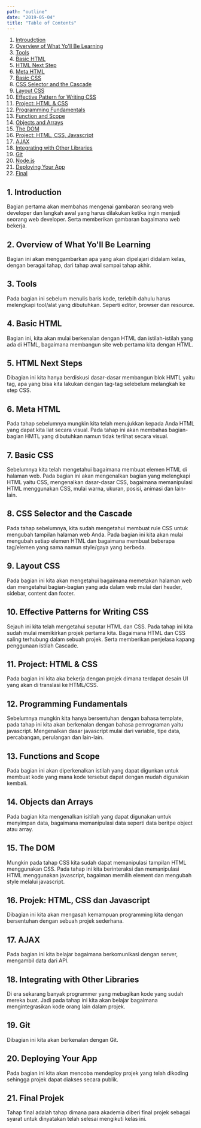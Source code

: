 ```yaml
---
path: "outline"
date: "2019-05-04"
title: "Table of Contents"
---
```

1. [Introudction](#1.introduction)
2. [Overview of What Yo'll Be Learning](#2.overview)
3. [Tools](#3.tools)
4. [Basic HTML](#4.basichtml)
5. [HTML Next Step](5.#htmlnextstep)
6. [Meta HTML](#6.metahtml)
7. [Basic CSS](#7.basiccss)
8. [CSS Selector and the Cascade](#8.cssselectorandthecascade)
9. [Layout CSS](#9.layoutcss)
10. [Effective Pattern for Writing CSS](#10.effectivepatternforwritingcss)
11. [Project: HTML & CSS](#11.projecthtml&css)
12. [Programming Fundamentals](#12.programmingfundamentals)
13. [Function and Scope](#13functionandscope)
14. [Objects and Arrays](#14objectsandarrays)
15. [The DOM](#15.thedom)
16. [Project: HTML, CSS, Javascript](#16.project:html,css,javascript)
17. [AJAX](#ajax)
18. [Integrating with Other Libraries](#18.integrationwithotherlibraries)
19. [Git](#19.git)
20. [Node.js](#20.node.js)
21. [Deploying Your App](#21.deployingyourapp)
22. [Final](#22.final)

## 1. Introduction

Bagian pertama akan membahas mengenai gambaran seorang web developer dan langkah awal yang harus dilakukan ketika ingin menjadi seorang web developer. Serta memberikan gambaran bagaimana web bekerja.

## 2. Overview of What Yo'll Be Learning

Bagian ini akan menggambarkan apa yang akan dipelajari didalam kelas, dengan beragai tahap, dari tahap awal sampai tahap akhir.

## 3. Tools

Pada bagian ini sebelum menulis baris kode, terlebih dahulu harus melengkapi tool/alat yang dibutuhkan. Seperti editor, browser dan resource.

## 4. Basic HTML

Bagian ini, kita akan mulai berkenalan dengan HTML dan istilah-istilah yang ada di HTML, bagaimana membangun site web pertama kita dengan HTML.

## 5. HTML Next Steps

Dibagian ini kita hanya berdiskusi dasar-dasar membangun blok HMTL yaitu tag, apa yang bisa kita lakukan dengan tag-tag selebelum melangkah ke step CSS.

## 6. Meta HTML

Pada tahap sebelumnya mungkin kita telah menujukkan kepada Anda HTML yang dapat kita liat secara visual. Pada tahap ini akan membahas bagian-bagian HMTL yang dibutuhkan namun tidak terlihat secara visual.

## 7. Basic CSS

Sebelumnya kita telah mengetahui bagaimana membuat elemen HTML di halaman web. Pada bagian ini akan mengenalkan bagian yang melengkapi HTML yaitu CSS, mengenalkan dasar-dasar CSS, bagaimana memanipulasi HTML menggunakan CSS, mulai warna, ukuran, posisi, animasi dan lain-lain.

## 8. CSS Selector and the Cascade

Pada tahap sebelumnya, kita sudah mengetahui membuat rule CSS untuk mengubah tampilan halaman web Anda. Pada bagian ini kita akan mulai mengubah setiap elemen HTML dan bagaimana membuat beberapa tag/elemen yang sama namun style/gaya yang berbeda.

## 9. Layout CSS

Pada bagian ini kita akan mengetahui bagaimana memetakan halaman web dan mengetahui bagian-bagian yang ada dalam web mulai dari header, sidebar, content dan footer.

## 10. Effective Patterns for Writing CSS

Sejauh ini kita telah mengetahui seputar HTML dan CSS. Pada tahap ini kita sudah mulai memikirkan projek pertama kita. Bagaimana HTML dan CSS saling terhubung dalam sebuah projek. Serta memberikan penjelasa kapang penggunaan istilah Cascade.

## 11. Project: HTML & CSS

Pada bagian ini kita aka bekerja dengan projek dimana terdapat desain UI yang akan di translasi ke HTML/CSS.

## 12. Programming Fundamentals

Sebelumnya mungkin kita hanya bersentuhan dengan bahasa template, pada tahap ini kita akan berkenalan dengan bahasa pemrograman yaitu javascript. Mengenalkan dasar javascript mulai dari variable, tipe data, percabangan, perulangan dan lain-lain.

## 13. Functions and Scope

Pada bagian ini akan diperkenalkan istilah yang dapat digunkan untuk membuat kode yang mana kode tersebut dapat dengan mudah digunakan kembali.

## 14. Objects dan Arrays

Pada bagian kita mengenalkan isitilah yang dapat digunakan untuk menyimpan data, bagaimana memanipulasi data seperti data beritpe object atau array.

## 15. The DOM

Mungkin pada tahap CSS kita sudah dapat memanipulasi tampilan HTML menggunakan CSS. Pada tahap ini kita berinteraksi dan memanipulasi HTML menggunakan javascript, bagaiman memilih element dan mengubah style melalui javascript.

## 16. Projek: HTML, CSS dan Javascript

Dibagian ini kita akan mengasah kemampuan programming kita dengan bersentuhan dengan sebuah projek sederhana.

## 17. AJAX

Pada bagian ini kita belajar bagaimana berkomunikasi dengan server, mengambil data dari API.

## 18. Integrating with Other Libraries

Di era sekarang banyak programmer yang mebagikan kode yang sudah mereka buat. Jadi pada tahap ini kita akan belajar bagaimana mengintegrasikan kode orang lain dalam projek.

## 19. Git

Dibagian ini kita akan berkenalan dengan Git.

## 20. Deploying Your App

Pada bagian ini kita akan mencoba mendeploy projek yang telah dikoding sehingga projek dapat diakses secara publik.

## 21. Final Projek

Tahap final adalah tahap dimana para akademia diberi final projek sebagai syarat untuk dinyatakan telah selesai mengikuti kelas ini.
